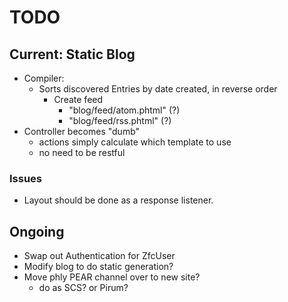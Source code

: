 TODO
====

## Current: Static Blog

* Compiler:
  * Sorts discovered Entries by date created, in reverse order
    * Create feed
      * "blog/feed/atom.phtml" (?)
      * "blog/feed/rss.phtml" (?)
* Controller becomes "dumb"
  * actions simply calculate which template to use
  * no need to be restful

### Issues

* Layout should be done as a response listener.

## Ongoing

* Swap out Authentication for ZfcUser
* Modify blog to do static generation?
* Move phly PEAR channel over to new site?
  * do as SCS? or Pirum?
